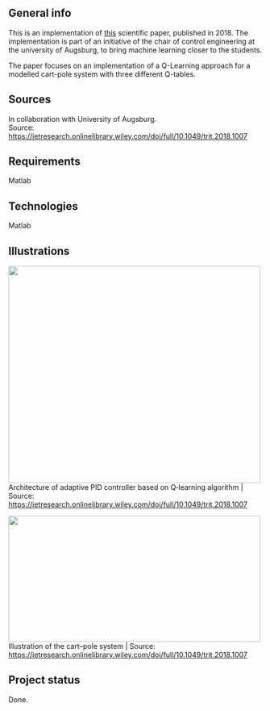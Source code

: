 ## General info
This is an implementation of [this](https://ietresearch.onlinelibrary.wiley.com/doi/full/10.1049/trit.2018.1007) scientific paper, published in 2018. The implementation is part of an initiative of the chair of control engineering at the university of Augsburg, to bring machine learning closer to the students. <p>

The paper focuses on an implementation of a Q-Learning approach for a modelled cart-pole system with three different Q-tables.

## Sources
In collaboration with University of Augsburg. <br>
Source: https://ietresearch.onlinelibrary.wiley.com/doi/full/10.1049/trit.2018.1007

## Requirements
Matlab

## Technologies
Matlab

## Illustrations
<img src="https://user-images.githubusercontent.com/78420756/109525520-e1bd1f00-7ab1-11eb-91ad-6b3088ab0d82.PNG" width="500" height="430"> <br>
Architecture of adaptive PID controller based on Q‐learning algorithm | Source: https://ietresearch.onlinelibrary.wiley.com/doi/full/10.1049/trit.2018.1007 <p>
<img src="https://user-images.githubusercontent.com/78420756/109525042-6b202180-7ab1-11eb-9b4a-4233748a8806.PNG" width="500" height="250"> <br>
Illustration of the cart–pole system | Source: https://ietresearch.onlinelibrary.wiley.com/doi/full/10.1049/trit.2018.1007


## Project status
Done.
